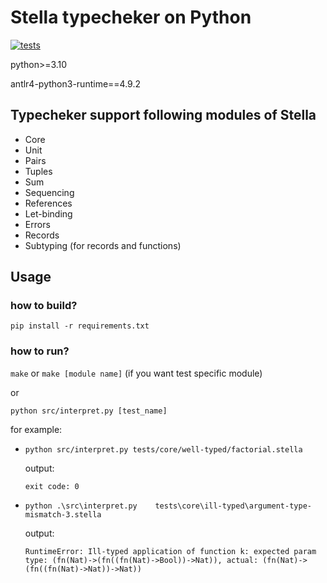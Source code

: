 # Stella typecheker on Python

[![tests](https://github.com/kolbasaegor/stella-python/actions/workflows/main.yaml/badge.svg)](https://github.com/kolbasaegor/stella-python/actions/workflows/main.yaml)

python>=3.10

antlr4-python3-runtime==4.9.2

## Typecheker support following modules of Stella

+ Core
+ Unit
+ Pairs
+ Tuples
+ Sum
+ Sequencing
+ References
+ Let-binding
+ Errors
+ Records
+ Subtyping (for records and functions)

## Usage

### how to build?

`pip install -r requirements.txt`

### how to run?

`make` or `make [module name]` (if you want test specific module)

or 

`python src/interpret.py [test_name]`

for example:

+  `python src/interpret.py tests/core/well-typed/factorial.stella`

    output:
    ```
    exit code: 0
    ```

+ `python .\src\interpret.py    tests\core\ill-typed\argument-type-mismatch-3.stella`

    output:
    ```
    RuntimeError: Ill-typed application of function k: expected param type: (fn(Nat)->(fn((fn(Nat)->Bool))->Nat)), actual: (fn(Nat)->(fn((fn(Nat)->Nat))->Nat))
    ```